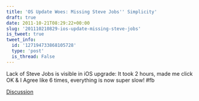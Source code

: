 ```yaml
---
title: 'OS Update Woes: Missing Steve Jobs'' Simplicity'
draft: true
date: 2011-10-21T08:29:22+00:00
slug: '201110210829-ios-update-missing-steve-jobs'
is_tweet: true
tweet_info:
  id: '127194733868105728'
  type: 'post'
  is_thread: False
---
```




Lack of Steve Jobs is visible in iOS upgrade: It took 2 hours, made me click OK & I Agree like 6 times, everything is now super slow! #fb

[Discussion](https://x.com/sytelus/status/127194733868105728)
